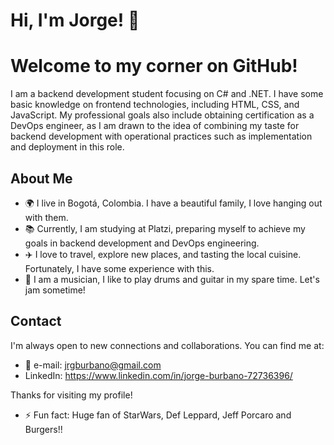 # Hi, I'm Jorge! 👋

# Welcome to my corner on GitHub!

I am a backend development student focusing on C# and .NET. I have some basic knowledge on frontend technologies, including HTML, CSS, and JavaScript. My professional goals also include obtaining certification as a DevOps engineer, as I am drawn to the idea of combining my taste for backend development with operational practices such as implementation and deployment in this role.

## About Me

- 🌍 I live in Bogotá, Colombia. I have a beautiful family, I love hanging out with them.
- 📚 Currently, I am studying at Platzi, preparing myself to achieve my goals in backend development and DevOps engineering.
- ✈️ I love to travel, explore new places, and tasting the local cuisine. Fortunately, I have some experience with this.
- 🎸 I am a musician, I like to play drums and guitar in my spare time. Let's jam sometime!

## Contact

I'm always open to new connections and collaborations. You can find me at:

- 📧 e-mail: jrgburbano@gmail.com
- LinkedIn: https://www.linkedin.com/in/jorge-burbano-72736396/

Thanks for visiting my profile!

- ⚡ Fun fact: Huge fan of StarWars, Def Leppard, Jeff Porcaro and Burgers!!

<!---
jrgburbano/jrgburbano is a ✨ special ✨ repository because its `README.md` (this file) appears on your GitHub profile.
You can click the Preview link to take a look at your changes.
--->
